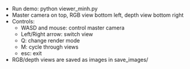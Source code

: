 - Run demo: python viewer_minh.py
- Master camera on top, RGB view bottom left, depth view bottom right
- Controls:
  + WASD and mouse: control master camera
  + Left/Right arrow: switch view
  + Q: change render mode
  + M: cycle through views
  + esc: exit
- RGB/depth views are saved as images in save_images/

